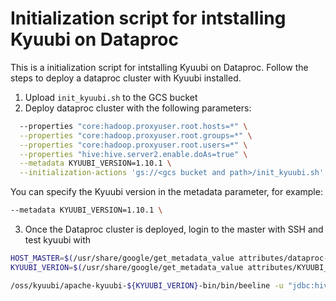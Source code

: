 # Initialization script for intstalling Kyuubi on Dataproc

This is a initialization script for intstalling Kyuubi on Dataproc. Follow the steps to deploy a dataproc cluster with Kyuubi installed.

1. Upload `init_kyuubi.sh` to the GCS bucket
2. Deploy dataproc cluster with the following parameters:

```bash
  --properties "core:hadoop.proxyuser.root.hosts=*" \
  --properties "core:hadoop.proxyuser.root.groups=*" \
  --properties "core:hadoop.proxyuser.root.users=*" \
  --properties "hive:hive.server2.enable.doAs=true" \
  --metadata KYUUBI_VERSION=1.10.1 \
  --initialization-actions 'gs://<gcs bucket and path>/init_kyuubi.sh' \
```

You can specify the Kyuubi version in the metadata parameter, for example:

```bash
--metadata KYUUBI_VERSION=1.10.1 \
```

3. Once the Dataproc cluster is deployed, login to the master with SSH and test kyuubi with

```bash
HOST_MASTER=$(/usr/share/google/get_metadata_value attributes/dataproc-master)
KYUUBI_VERION=$(/usr/share/google/get_metadata_value attributes/KYUUBI_VERSION)

/oss/kyuubi/apache-kyuubi-${KYUUBI_VERION}-bin/bin/beeline -u "jdbc:hive2://${HOST_MASTER}:10009/" -n hive -e "select 1;"
```